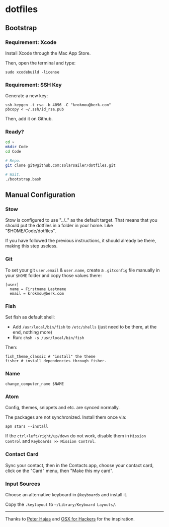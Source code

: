 dotfiles
========

## Bootstrap

### Requirement: Xcode

Install Xcode through the Mac App Store.

Then, open the terminal and type:

```
sudo xcodebuild -license
```

### Requirement: SSH Key

Generate a new key:

```
ssh-keygen -t rsa -b 4096 -C "krokmou@berk.com"
pbcopy < ~/.ssh/id_rsa.pub
```

Then, add it on Github.

### Ready?

```bash
cd ~
mkdir Code
cd Code

# Repo.
git clone git@github.com:solarsailer/dotfiles.git

# Wait.
./bootstrap.bash
```

## Manual Configuration

### Stow

Stow is configured to use "../.." as the default target. That means that you should put the dotfiles in a folder in your home. Like "$HOME/Code/dotfiles".

If you have followed the previous instructions, it should already be there, making this step useless.

### Git

To set your git `user.email` & `user.name`, create a `.gitconfig` file manually in your `$HOME` folder and copy those values there:

```
[user]
  name = Firstname Lastname
  email = krokmou@berk.com
```

### Fish

Set fish as default shell:

* Add `/usr/local/bin/fish` to `/etc/shells` (just need to be there, at the end, nothing more)
* Run: `chsh -s /usr/local/bin/fish`

Then:

```
fish_theme_classic # "install" the theme
fisher # install dependencies through fisher.
```

### Name

```
change_computer_name $NAME
```

### Atom

Config, themes, snippets and etc. are synced normally.

The packages are not synchronized. Install them once via:

```
apm stars --install
```

If the `ctrl+left/right/up/down` do not work, disable them in `Mission Control` and `Keyboards >> Mission Control`.

### Contact Card

Sync your contact, then in the Contacts app, choose your contact card, click on the "Card" menu, then "Make this my card".

### Input Sources

Choose an alternative keyboard in `@keyboards` and install it.

Copy the `.keylayout` to `~/Library/Keyboard Layouts/`.

---

Thanks to [Peter Hajas](https://github.com/peterhajas/dotfiles) and [OSX for Hackers](https://gist.github.com/brandonb927/3195465#file-osx-for-hackers-sh-L619) for the inspiration.
